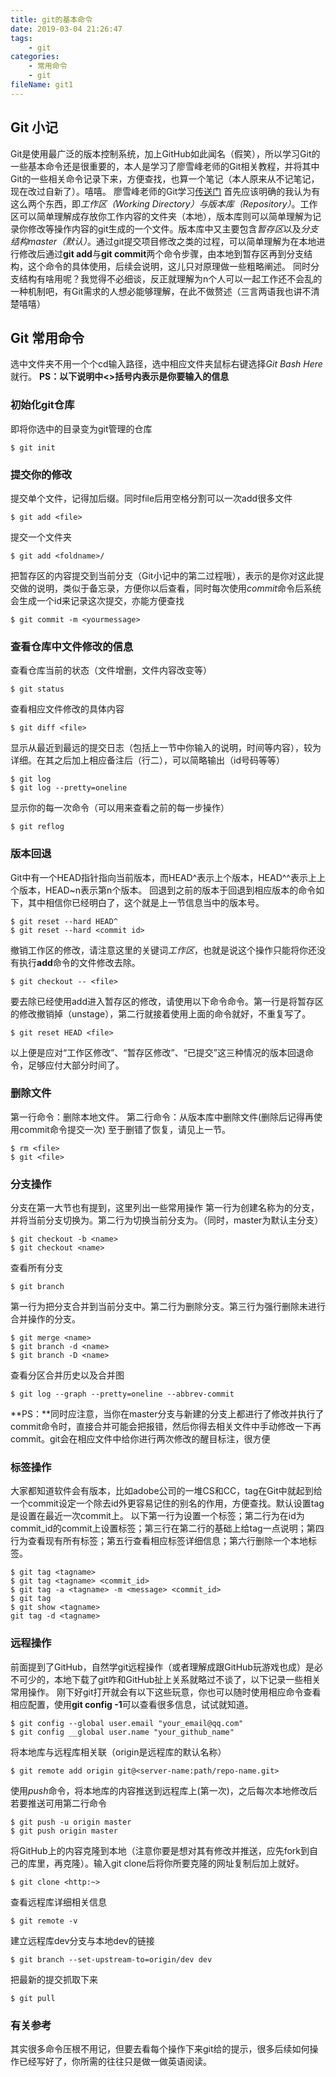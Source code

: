 ```yaml
---
title: git的基本命令
date: 2019-03-04 21:26:47
tags:
    - git
categories:
    - 常用命令
    - git
fileName: git1
---
```

## Git 小记
Git是使用最广泛的版本控制系统，加上GitHub如此闻名（假笑），所以学习Git的一些基本命令还是很重要的，本人是学习了廖雪峰老师的Git相关教程，并将其中Git的一些相关命令记录下来，方便查找，也算一个笔记（本人原来从不记笔记，现在改过自新了）。嘻嘻。
廖雪峰老师的Git学习[传送门](https://www.liaoxuefeng.com/wiki/0013739516305929606dd18361248578c67b8067c8c017b000)
首先应该明确的我认为有这么两个东西，即*工作区（Working Directory）*与*版本库（Repository）*。工作区可以简单理解成存放你工作内容的文件夹（本地），版本库则可以简单理解为记录你修改等操作内容的git生成的一个文件。版本库中又主要包含*暂存区*以及*分支结构master（默认）*。通过git提交项目修改之类的过程，可以简单理解为在本地进行修改后通过**git add**与**git commit**两个命令步骤，由本地到暂存区再到分支结构，这个命令的具体使用，后续会说明，这儿只对原理做一些粗略阐述。
同时分支结构有啥用呢？我觉得不必细谈，反正就理解为n个人可以一起工作还不会乱的一种机制吧，有Git需求的人想必能够理解，在此不做赘述（三言两语我也讲不清楚嘻嘻）
## Git 常用命令
选中文件夹不用一个个cd输入路径，选中相应文件夹鼠标右键选择*Git Bash Here*就行。
**PS：以下说明中<>括号内表示是你要输入的信息**
### 初始化git仓库
即将你选中的目录变为git管理的仓库
```
$ git init
```

### 提交你的修改
提交单个文件，记得加后缀。同时file后用空格分割可以一次add很多文件
```
$ git add <file>
```
提交一个文件夹
```
$ git add <foldname>/
```
把暂存区的内容提交到当前分支（Git小记中的第二过程哦），<message>表示的是你对这此提交做的说明，类似于备忘录，方便你以后查看，同时每次使用*commit*命令后系统会生成一个id来记录这次提交，亦能方便查找
```
$ git commit -m <yourmessage>
```

### 查看仓库中文件修改的信息
查看仓库当前的状态（文件增删，文件内容改变等）
```
$ git status
```
查看相应文件修改的具体内容
```
$ git diff <file>
```
显示从最近到最远的提交日志（包括上一节中你输入的说明，时间等内容），较为详细。在其之后加上相应备注后（行二），可以简略输出（id号码等等）
```
$ git log
$ git log --pretty=oneline
```
显示你的每一次命令（可以用来查看之前的每一步操作）
```
$ git reflog
```

### 版本回退
Git中有一个HEAD指针指向当前版本，而HEAD^表示上个版本，HEAD^^表示上上个版本，HEAD~n表示第n个版本。
回退到之前的版本于回退到相应版本的命令如下，其中<commit id>相信你已经明白了，这个就是上一节信息当中的版本号。
```
$ git reset --hard HEAD^
$ git reset --hard <commit id>
```
撤销工作区的修改，请注意这里的关键词*工作区*，也就是说这个操作只能将你还没有执行**add**命令的文件修改去除。
```
$ git checkout -- <file>
```
要去除已经使用add进入暂存区的修改，请使用以下命令命令。第一行是将暂存区的修改撤销掉（unstage），第二行就接着使用上面的命令就好，不重复写了。
```
$ git reset HEAD <file>
```
以上便是应对“工作区修改”、“暂存区修改”、“已提交”这三种情况的版本回退命令，足够应付大部分时间了。

### 删除文件
第一行命令：删除本地文件。
第二行命令：从版本库中删除文件(删除后记得再使用commit命令提交一次)
至于删错了恢复，请见上一节。
```
$ rm <file>
$ git <file>
```

### 分支操作
分支在第一大节也有提到，这里列出一些常用操作
第一行为创建名称为<name>的分支，并将当前分支切换为<name>。第二行为切换当前分支为<name>。（同时，master为默认主分支）
```
$ git checkout -b <name>
$ git checkout <name>
```
查看所有分支
```
$ git branch
```
第一行为把分支<name>合并到当前分支中。第二行为删除<name>分支。第三行为强行删除未进行合并操作的<name>分支。
```
$ git merge <name>
$ git branch -d <name>
$ git branch -D <name>
```
查看分区合并历史以及合并图
```
$ git log --graph --pretty=oneline --abbrev-commit
```
**PS：**同时应注意，当你在master分支与新建的分支上都进行了修改并执行了commit命令时，直接合并可能会把报错，然后你得去相关文件中手动修改一下再commit。git会在相应文件中给你进行两次修改的醒目标注，很方便

### 标签操作
大家都知道软件会有版本，比如adobe公司的一堆CS和CC，tag在Git中就起到给一个commit设定一个除去id外更容易记住的别名的作用，方便查找。默认设置tag是设置在最近一次commit上。
以下第一行为设置一个标签；第二行为在id为commit_id的commit上设置标签；第三行在第二行的基础上给tag一点说明；第四行为查看现有所有标签；第五行查看相应标签详细信息；第六行删除一个本地标签。
```
$ git tag <tagname>
$ git tag <tagname> <commit_id>
$ git tag -a <tagname> -m <message> <commit_id>
$ git tag
$ git show <tagname>
git tag -d <tagname>
```

### 远程操作
前面提到了GitHub，自然学git远程操作（或者理解成跟GitHub玩游戏也成）是必不可少的，本地下载了git咋和GitHub扯上关系就略过不谈了，以下记录一些相关常用操作。
刚下好git打开就会有以下这些玩意，你也可以随时使用相应命令查看相应配置，使用**git config -1**可以查看很多信息，试试就知道。
```
$ git config --global user.email "your_email@qq.com"
$ git config __global user.name "your_github_name"
```
将本地库与远程库相关联（origin是远程库的默认名称）
```
$ git remote add origin git@<server-name:path/repo-name.git>
```
使用*push*命令，将本地库的内容推送到远程库上(第一次)，之后每次本地修改后若要推送可用第二行命令
```
$ git push -u origin master
$ git push origin master
```
将GitHub上的内容克隆到本地（注意你要是想对其有修改并推送，应先fork到自己的库里，再克隆）。输入git clone后将你所要克隆的网址复制后加上就好。
```
$ git clone <http:~>
```
查看远程库详细相关信息
```
$ git remote -v
```
建立远程库dev分支与本地dev的链接
```
$ git branch --set-upstream-to=origin/dev dev
```
把最新的提交抓取下来
```
$ git pull
```

### 有关参考
其实很多命令压根不用记，但要去看每个操作下来git给的提示，很多后续如何操作已经写好了，你所需的往往只是做一做英语阅读。
